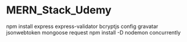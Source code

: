 # MERN_Stack_Udemy


npm install express express-validator bcryptjs config gravatar jsonwebtoken mongoose request
npm install -D nodemon concurrently 